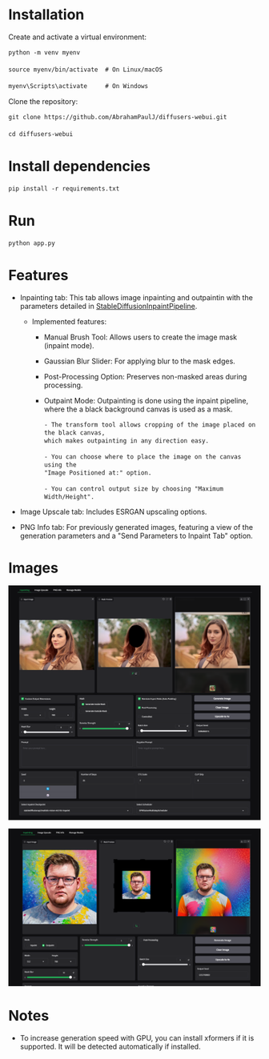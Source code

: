 # Installation

Create and activate a virtual environment:
```markdown
python -m venv myenv

source myenv/bin/activate  # On Linux/macOS

myenv\Scripts\activate     # On Windows
```

Clone the repository:
```markdown
git clone https://github.com/AbrahamPaulJ/diffusers-webui.git

cd diffusers-webui
```

# Install dependencies

```markdown
pip install -r requirements.txt
```

# Run

```markdown
python app.py
```

# Features

- Inpainting tab: This tab allows image inpainting and outpaintin with the parameters detailed in 
[StableDiffusionInpaintPipeline](https://huggingface.co/docs/diffusers/en/api/pipelines/stable_diffusion/inpaint).

    - Implemented features:

        - Manual Brush Tool: Allows users to create the image mask (inpaint mode).
        
        - Gaussian Blur Slider: For applying blur to the mask edges.
        
        - Post-Processing Option: Preserves non-masked areas during processing.

        - Outpaint Mode: Outpainting is done using the inpaint pipeline, where the a black background canvas is used as a mask.       
              
              - The transform tool allows cropping of the image placed on the black canvas, 
              which makes outpainting in any direction easy.

              - You can choose where to place the image on the canvas using the 
              "Image Positioned at:" option.

              - You can control output size by choosing "Maximum Width/Height".

- Image Upscale tab: Includes ESRGAN upscaling options.

- PNG Info tab: For previously generated images, featuring a view of the generation
 parameters and a "Send Parameters to Inpaint Tab" option.

# Images

![Screenshot](images/inpaint.png)

![Screenshot](images/outpaint.png)

# Notes

- To increase generation speed with GPU, you can install xformers if it is supported. It will be detected automatically if installed.
